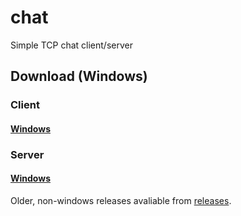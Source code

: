 # chat
Simple TCP chat client/server

## Download (Windows)

### Client

#### [Windows](https://github.com/programmer5000-com/chat/releases/download/v1.2/client.exe)

### Server

#### [Windows](https://github.com/programmer5000-com/chat/releases/download/v1.2/server.exe)

Older, non-windows releases avaliable from [releases](https://github.com/programmer5000-com/chat/releases).
